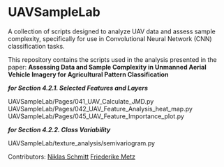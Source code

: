 # UAVSampleLab
A collection of scripts designed to analyze UAV data and assess sample complexity, specifically for use in Convolutional Neural Network (CNN) classification tasks.


This repository contains the scripts used in the analysis presented in the paper:
**Assessing Data and Sample Complexity in Unmanned Aerial Vehicle Imagery for Agricultural Pattern Classification**

*****for Section 4.2.1. Selected Features and Layers***** 

 UAVSampleLab/Pages/041_UAV_Calculate_JMD.py
 UAVSampleLab/Pages/042_UAV_Feature_Analysis_heat_map.py  
 UAVSampleLab/Pages/045_UAV_Feature_Importance_plot.py


*****for Section 4.2.2. Class Variability***** 

UAVSampleLab/texture_analysis/semivariogram.py 



Contributors: [Niklas Schmitt](https://github.com/Niklas-Schm/)
              [Friederike Metz](https://github.com/friedmag-m)
